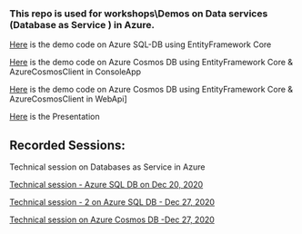### This repo is used for workshops\Demos on Data services (Database as Service ) in Azure. 



[Here](https://github.com/KollaRajesh/AztdDataServices/tree/main/Az-SQL) is the demo code on Azure SQL-DB using EntityFramework Core


[Here](https://github.com/KollaRajesh/AztdDataServices/tree/main/Az-Cosmos/Demo.AzCosmos/Demo.AzCosmos.EFCore.ConsoleApp)
 is the demo code on Azure Cosmos DB using EntityFramework Core & AzureCosmosClient in ConsoleApp

[Here](https://github.com/KollaRajesh/AztdDataServices/tree/main/Az-Cosmos/Demo.AzCosmos/Demo.AzCosmos.EFCore.WebApiApp)
 is the demo code on Azure Cosmos DB using EntityFramework Core & AzureCosmosClient in WebApi]

[Here](https://github.com/KollaRajesh/AztdDataServices/blob/main/AzureDatabaseServices.pdf) is the Presentation



Recorded Sessions: 
------------------

Technical session on Databases as Service in Azure

[Technical session - Azure SQL DB on Dec 20, 2020](https://youtu.be/Cl4IDpc_0yc)

[Technical session - 2 on Azure SQL DB - Dec 27, 2020](https://youtu.be/_4lZ54eI3F0)


[Technical session on Azure Cosmos DB -Dec 27, 2020](https://youtu.be/rtDwX1K_64k)

